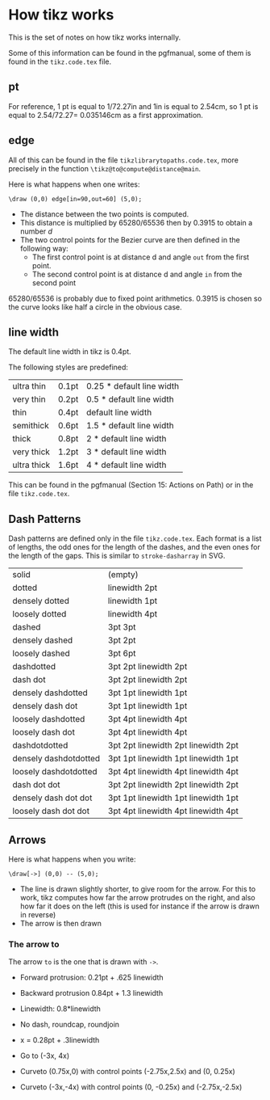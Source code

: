 # How tikz works

This is the set of notes on how tikz works internally.

Some of this information can be found in the pgfmanual, some of them is found in the `tikz.code.tex` file.

## pt

For reference, 1 pt is equal to 1/72.27in and 1in is equal to 2.54cm, so 1 pt is equal to 2.54/72.27= 0.035146cm  as a first approximation.

## edge

All of this can be found in the file `tikzlibrarytopaths.code.tex`, more precisely in the function `\tikz@to@compute@distance@main`.

Here is what happens when one writes:
```
\draw (0,0) edge[in=90,out=60] (5,0);
```

- The distance between the two points is computed.
- This distance is multiplied by 65280/65536 then by 0.3915 to obtain a number $d$
- The two control points for the Bezier curve are then defined in the following way:
  - The first control point is at distance d and angle `out` from the first point.
  - The second control point is at distance d and angle `in` from the second point
  


65280/65536 is probably due to fixed point arithmetics. 0.3915 is chosen so the curve looks like half a circle in the obvious case.




## line width

The default line width in tikz is 0.4pt.

The following styles are predefined:

|             |       |                           |
|-------------|-------|---------------------------|
| ultra thin  | 0.1pt | 0.25 * default line width |
| very thin   | 0.2pt | 0.5 * default line width  |
| thin        | 0.4pt | default line width        |
| semithick   | 0.6pt | 1.5 * default line width  |
| thick       | 0.8pt | 2 * default line width    |
| very thick  | 1.2pt | 3 * default line width    |
| ultra thick | 1.6pt | 4 * default line width    |


This can be found in the pgfmanual (Section 15: Actions on Path) or in the file `tikz.code.tex`.

## Dash Patterns

Dash patterns are defined only in the file `tikz.code.tex`. Each format is a list of lengths, the odd ones for the length of the dashes, and the even ones for the length of the gaps.
This is similar to `stroke-dasharray` in SVG.



|                       |                                     |
|-----------------------|-------------------------------------|
| solid                 | (empty)                             |
| dotted                | linewidth 2pt                       |
| densely dotted        | linewidth 1pt                       |
| loosely dotted        | linewidth 4pt                       |
| dashed                | 3pt 3pt                             |
| densely dashed        | 3pt 2pt                             |
| loosely dashed        | 3pt 6pt                             |
| dashdotted            | 3pt 2pt linewidth 2pt               |
| dash dot              | 3pt 2pt linewidth 2pt               |
| densely dashdotted    | 3pt 1pt linewidth 1pt               |
| densely dash dot      | 3pt 1pt linewidth 1pt               |
| loosely dashdotted    | 3pt 4pt linewidth 4pt               |
| loosely dash dot      | 3pt 4pt linewidth 4pt               |
| dashdotdotted         | 3pt 2pt linewidth 2pt linewidth 2pt |
| densely dashdotdotted | 3pt 1pt linewidth 1pt linewidth 1pt |
| loosely dashdotdotted | 3pt 4pt linewidth 4pt linewidth 4pt |
| dash dot dot          | 3pt 2pt linewidth 2pt linewidth 2pt |
| densely dash dot dot  | 3pt 1pt linewidth 1pt linewidth 1pt |
| loosely dash dot dot  | 3pt 4pt linewidth 4pt linewidth 4pt |

## Arrows

Here is what happens when you write:

```
\draw[->] (0,0) -- (5,0);
```


- The line is drawn slightly shorter, to give room for the arrow. For this to work, tikz computes how far the arrow protrudes on the right, and also how far it does on the left (this is used for instance if the arrow is drawn in reverse)
- The arrow is then drawn


### The arrow to

The arrow `to` is the one that is drawn with `->`.

- Forward protrusion: 0.21pt + .625 linewidth
- Backward protrusion 0.84pt + 1.3 linewidth

- Linewidth: 0.8*linewidth
- No dash, roundcap, roundjoin
- x = 0.28pt + .3linewidth
- Go to (-3x, 4x)
- Curveto (0.75x,0) with control points (-2.75x,2.5x) and (0, 0.25x)
- Curveto (-3x,-4x) with control points (0, -0.25x) and (-2.75x,-2.5x)


